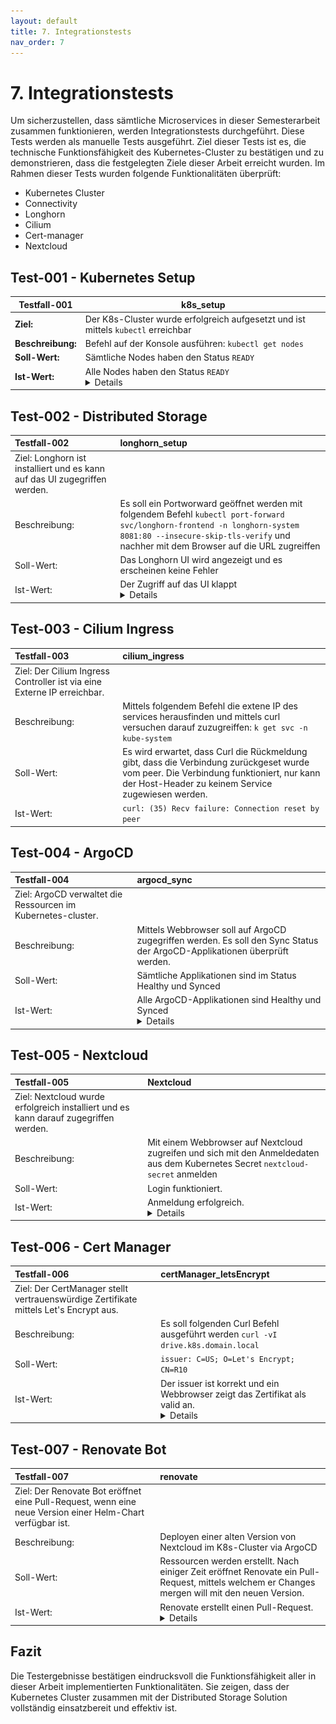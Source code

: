```yaml
---
layout: default
title: 7. Integrationstests
nav_order: 7
---
```


# 7. Integrationstests

Um sicherzustellen, dass sämtliche Microservices in dieser Semesterarbeit zusammen funktionieren, werden Integrationstests durchgeführt. Diese Tests werden als manuelle Tests ausgeführt. Ziel dieser Tests ist es, die technische Funktionsfähigkeit des Kubernetes-Cluster zu bestätigen und zu demonstrieren, dass die festgelegten Ziele dieser Arbeit erreicht wurden. Im Rahmen dieser Tests wurden folgende Funktionalitäten überprüft:

- Kubernetes Cluster
- Connectivity
- Longhorn
- Cilium
- Cert-manager
- Nextcloud

## Test-001 - Kubernetes Setup

| Testfall-001      | k8s_setup                                                                                                                         |
| ----------------- | --------------------------------------------------------------------------------------------------------------------------------- |
| **Ziel:**         | Der K8s-Cluster wurde erfolgreich aufgesetzt und ist mittels `kubectl` erreichbar                                                 |
| **Beschreibung:** | Befehl auf der Konsole ausführen: `kubectl get nodes`                                                                             |
| **Soll-Wert:**    | Sämtliche Nodes haben den Status `READY`                                                                                          |
| **Ist-Wert:**     | Alle Nodes haben den Status `READY` <br> <details><img src="../resources/images/testcases/test_001.png" alt="test-001"></details> |

## Test-002 - Distributed Storage

| Testfall-002                                                              | longhorn_setup                                                                                                                                                                                                     |
| :------------------------------------------------------------------------ | :----------------------------------------------------------------------------------------------------------------------------------------------------------------------------------------------------------------- |
| Ziel: Longhorn ist installiert und es kann auf das UI zugegriffen werden. |
| Beschreibung:                                                             | Es soll ein Portworward geöffnet werden mit folgendem Befehl `kubectl port-forward svc/longhorn-frontend -n longhorn-system 8081:80 --insecure-skip-tls-verify` und nachher mit dem Browser auf die URL zugreiffen |
| Soll-Wert:                                                                | Das Longhorn UI wird angezeigt und es erscheinen keine Fehler                                                                                                                                                      |
| Ist-Wert:                                                                 | Der Zugriff auf das UI klappt <br> <details><img src="../resources/images/testcases/test_002.png" alt="test-002"></details>                                                                                        |

## Test-003 - Cilium Ingress

| Testfall-003                                                            | cilium_ingress                                                                                                                                                                               |
| :---------------------------------------------------------------------- | :------------------------------------------------------------------------------------------------------------------------------------------------------------------------------------------- |
| Ziel: Der Cilium Ingress Controller ist via eine Externe IP erreichbar. |
| Beschreibung:                                                           | Mittels folgendem Befehl die extene IP des services herausfinden und mittels curl versuchen darauf zuzugreiffen: `k get svc -n kube-system`                                                  |
| Soll-Wert:                                                              | Es wird erwartet, dass Curl die Rückmeldung gibt, dass die Verbindung zurückgeset wurde vom peer. Die Verbindung funktioniert, nur kann der Host-Header zu keinem Service zugewiesen werden. |
| Ist-Wert:                                                               | `curl: (35) Recv failure: Connection reset by peer`                                                                                                                                          |

## Test-004 - ArgoCD

| Testfall-004                                                 | argocd_sync                                                                                                                                     |
| :----------------------------------------------------------- | :---------------------------------------------------------------------------------------------------------------------------------------------- |
| Ziel: ArgoCD verwaltet die Ressourcen im Kubernetes-cluster. |
| Beschreibung:                                                | Mittels Webbrowser soll auf ArgoCD zugegriffen werden. Es soll den Sync Status der ArgoCD-Applikationen überprüft werden.                       |
| Soll-Wert:                                                   | Sämtliche Applikationen sind im Status Healthy und Synced                                                                                       |
| Ist-Wert:                                                    | Alle ArgoCD-Applikationen sind Healthy und Synced <br> <details><img src="../resources/images/testcases/test_004.png" alt="test-004"></details> |

## Test-005 - Nextcloud

| Testfall-005                                                                         | Nextcloud                                                                                                                        |
| :----------------------------------------------------------------------------------- | :------------------------------------------------------------------------------------------------------------------------------- |
| Ziel: Nextcloud wurde erfolgreich installiert und es kann darauf zugegriffen werden. |
| Beschreibung:                                                                        | Mit einem Webbrowser auf Nextcloud zugreifen und sich mit den Anmeldedaten aus dem Kubernetes Secret `nextcloud-secret` anmelden |
| Soll-Wert:                                                                           | Login funktioniert.                                                                                                              |
| Ist-Wert:                                                                            | Anmeldung erfolgreich. <br> <details><img src="../resources/images/testcases/test_005.png" alt="test-005"></details>             |

## Test-006 - Cert Manager

| Testfall-006                                                                          | certManager_letsEncrypt                                                                                                                                                    |
| :------------------------------------------------------------------------------------ | :------------------------------------------------------------------------------------------------------------------------------------------------------------------------- |
| Ziel: Der CertManager stellt vertrauenswürdige Zertifikate mittels Let's Encrypt aus. |
| Beschreibung:                                                                         | Es soll folgenden Curl Befehl ausgeführt werden `curl -vI drive.k8s.domain.local`                                                                                          |
| Soll-Wert:                                                                            | `issuer: C=US; O=Let's Encrypt; CN=R10`                                                                                                                                    |
| Ist-Wert:                                                                             | Der issuer ist korrekt und ein Webbrowser zeigt das Zertifikat als valid an. <br> <details><img src="../resources/images/testcases/test_006.png" alt="test-006"></details> |

## Test-007 - Renovate Bot

| Testfall-007                                                                                              | renovate                                                                                                                                        |
| :-------------------------------------------------------------------------------------------------------- | :---------------------------------------------------------------------------------------------------------------------------------------------- |
| Ziel: Der Renovate Bot eröffnet eine Pull-Request, wenn eine neue Version einer Helm-Chart verfügbar ist. |
| Beschreibung:                                                                                             | Deployen einer alten Version von Nextcloud im K8s-Cluster via ArgoCD                                                                            |
| Soll-Wert:                                                                                                | Ressourcen werden erstellt. Nach einiger Zeit eröffnet Renovate ein Pull-Request, mittels welchem er Changes mergen will mit den neuen Version. |
| Ist-Wert:                                                                                                 | Renovate erstellt einen Pull-Request. <details><img src="../resources/images/testcases/test_007.png" alt="test-007"></details>                  |

## Fazit

Die Testergebnisse bestätigen eindrucksvoll die Funktionsfähigkeit aller in dieser Arbeit implementierten Funktionalitäten. Sie zeigen, dass der Kubernetes Cluster zusammen mit der Distributed Storage Solution vollständig einsatzbereit und effektiv ist.
